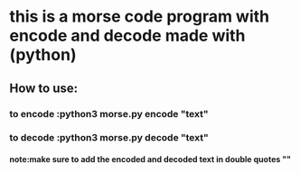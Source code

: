 # this is a morse code program with encode and decode made with (python)
## How to use: 

### to encode :python3 morse.py encode "text"
### to decode :python3 morse.py decode "text"
#### note:make sure to add the encoded and decoded text in double quotes "" 
